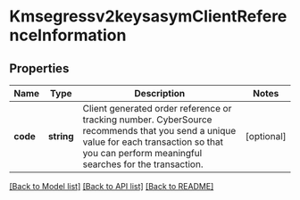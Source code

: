 # Kmsegressv2keysasymClientReferenceInformation

## Properties
Name | Type | Description | Notes
------------ | ------------- | ------------- | -------------
**code** | **string** | Client generated order reference or tracking number. CyberSource recommends that you send a unique value for each transaction so that you can perform meaningful searches for the transaction. | [optional] 

[[Back to Model list]](../README.md#documentation-for-models) [[Back to API list]](../README.md#documentation-for-api-endpoints) [[Back to README]](../README.md)


